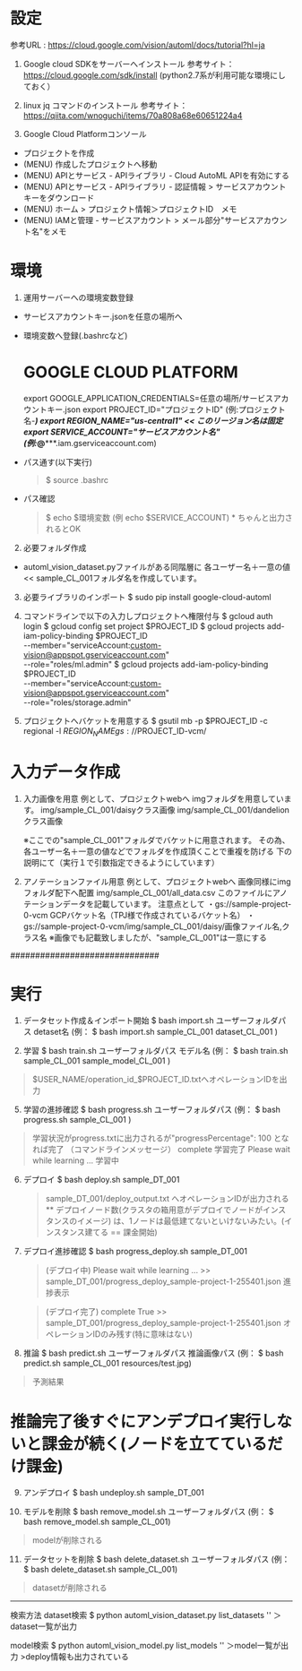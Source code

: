 # 設定
参考URL : https://cloud.google.com/vision/automl/docs/tutorial?hl=ja

1. Google cloud SDKをサーバーへインストール
参考サイト：https://cloud.google.com/sdk/install
(python2.7系が利用可能な環境にしておく）

2. linux jq コマンドのインストール
参考サイト：https://qiita.com/wnoguchi/items/70a808a68e60651224a4

3. Google Cloud Platformコンソール
 - プロジェクトを作成
 - (MENU) 作成したプロジェクトへ移動
 - (MENU) APIとサービス
          - APIライブラリ
            - Cloud AutoML APIを有効にする
 - (MENU) APIとサービス
          - APIライブラリ
            - 認証情報
              > サービスアカウントキーをダウンロード
 - (MENU) ホーム
          > プロジェクト情報＞プロジェクトID　メモ
 - (MENU) IAMと管理
          - サービスアカウント
              > メール部分"サービスアカウント名"をメモ

# 環境
1. 運用サーバーへの環境変数登録
 - サービスアカウントキー.jsonを任意の場所へ
 - 環境変数へ登録(.bashrcなど)
   # GOOGLE CLOUD PLATFORM
   export GOOGLE_APPLICATION_CREDENTIALS=任意の場所/サービスアカウントキー.json
   export PROJECT_ID="プロジェクトID"
                          (例:プロジェクト名-***)
   export REGION_NAME="us-central1"  << このリージョン名は固定
   export SERVICE_ACCOUNT="サービスアカウント名"
                          (例:*****@*****.iam.gserviceaccount.com)
 - パス通す(以下実行)
   > $ source .bashrc   

 - パス確認
   > $ echo $環境変数 (例 echo $SERVICE_ACCOUNT)
       * ちゃんと出力されるとOK

2. 必要フォルダ作成
 - automl_vision_dataset.pyファイルがある同階層に
   各ユーザー名＋一意の値  << sample_CL_001フォルダ名を作成しています。

3. 必要ライブラリのインポート
   $ sudo pip install google-cloud-automl

4. コマンドラインで以下の入力しプロジェクトへ権限付与
   $ gcloud auth login
   $ gcloud config set project $PROJECT_ID
   $ gcloud projects add-iam-policy-binding $PROJECT_ID \
   --member="serviceAccount:custom-vision@appspot.gserviceaccount.com" \
   --role="roles/ml.admin"
   $ gcloud projects add-iam-policy-binding $PROJECT_ID \
   --member="serviceAccount:custom-vision@appspot.gserviceaccount.com" \
   --role="roles/storage.admin"

5. プロジェクトへバケットを用意する
   $ gsutil mb -p $PROJECT_ID -c regional -l $REGION_NAME gs://$PROJECT_ID-vcm/   

# 入力データ作成
1. 入力画像を用意
   例として、プロジェクトwebへ
   imgフォルダを用意しています。
   img/sample_CL_001/daisyクラス画像
   img/sample_CL_001/dandelionクラス画像
   
   ※ここでの"sample_CL_001"フォルダでバケットに用意されます。
     その為、各ユーザー名＋一意の値などでフォルダを作成頂くことで重複を防げる
     下の説明にて（実行１で引数指定できるようにしています）

2. アノテーションファイル用意
   例として、プロジェクトwebへ
   画像同様にimgフォルダ配下へ配置
   img/sample_CL_001/all_data.csv
   このファイルにアノテーションデータを記載しています。
   注意点として
   ・gs://sample-project-0-vcm  GCPバケット名（TPJ様で作成されているバケット名）
   ・gs://sample-project-0-vcm/img/sample_CL_001/daisy/画像ファイル名,クラス名
    ※画像でも記載致しましたが、"sample_CL_001"は一意にする


##############################
# 実行
1. データセット作成＆インポート開始
$ bash import.sh ユーザーフォルダパス detaset名
(例： $ bash import.sh sample_CL_001 dataset_CL_001 )
 

4. 学習
$ bash train.sh ユーザーフォルダパス モデル名
(例： $ bash train.sh sample_CL_001 sample_model_CL_001 )
> $USER_NAME/operation_id_$PROJECT_ID.txtへオペレーションIDを出力


5. 学習の進捗確認
$ bash progress.sh ユーザーフォルダパス
(例： $ bash progress.sh sample_CL_001 )
> 学習状況がprogress.txtに出力されるが"progressPercentage": 100 となれば完了
（コマンドラインメッセージ）
  > complete  学習完了
  > Please wait while learning ...  学習中


6. デプロイ
   $ bash deploy.sh sample_DT_001
     > sample_DT_001/deploy_output.txt  へオペレーションIDが出力される
     ** デプロイノード数(クラスタの箱用意がデプロイでノードがインスタンスのイメージ)
        は、1ノードは最低建てないといけないみたい。(インスタンス建てる == 課金開始)

7. デプロイ進捗確認
   $ bash progress_deploy.sh sample_DT_001
      > (デプロイ中) 
       Please wait while learning ...
       >> sample_DT_001/progress_deploy_sample-project-1-255401.json  進捗表示
       
     > (デプロイ完了)
       complete True
       >> sample_DT_001/progress_deploy_sample-project-1-255401.json オペレーションIDのみ残す(特に意味はない)
 

8. 推論
$ bash predict.sh ユーザーフォルダパス 推論画像パス
(例： $ bash predict.sh sample_CL_001 resources/test.jpg)
> 予測結果


# 推論完了後すぐにアンデプロイ実行しないと課金が続く(ノードを立てているだけ課金)
9. アンデプロイ
   $ bash undeploy.sh sample_DT_001


10. モデルを削除
$ bash remove_model.sh ユーザーフォルダパス
(例： $ bash remove_model.sh sample_CL_001)
> modelが削除される


11. データセットを削除
$ bash delete_dataset.sh ユーザーフォルダパス
(例： $ bash delete_dataset.sh sample_CL_001)
> datasetが削除される

--------------------------------------------
検索方法
 dataset検索
 $ python automl_vision_dataset.py list_datasets ''
   ＞dataset一覧が出力

 model検索
 $ python automl_vision_model.py list_models ''
   ＞model一覧が出力
     >deploy情報も出力されている
